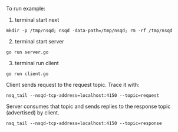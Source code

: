 To run example:

1. terminal start next
```
mkdir -p /tmp/nsqd; nsqd -data-path=/tmp/nsqd; rm -rf /tmp/nsqd
```

2. terminal start server
```
go run server.go
```

3. terminal run client
```
go run client.go
```



Client sends request to the request topic. Trace it with:
```
nsq_tail --nsqd-tcp-address=localhost:4150 --topic=request 
```

Server consumes that topic and sends replies to the response topic (advertised) by client.
```
nsq_tail --nsqd-tcp-address=localhost:4150 --topic=response
```

